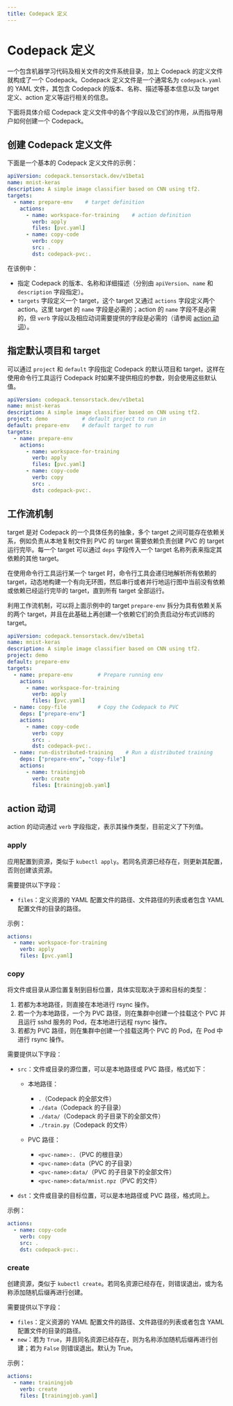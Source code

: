 ```yaml
---
title: Codepack 定义
---
```


# Codepack 定义

一个包含机器学习代码及相关文件的文件系统目录，加上 Codepack 的定义文件就构成了一个 Codepack。Codepack 定义文件是一个通常名为 `codepack.yaml` 的 YAML 文件，其包含 Codepack 的版本、名称、描述等基本信息以及 target 定义、action 定义等运行相关的信息。

下面将具体介绍 Codepack 定义文件中的各个字段以及它们的作用，从而指导用户如何创建一个 Codepack。

## 创建 Codepack 定义文件

下面是一个基本的 Codepack 定义文件的示例：

```yaml
apiVersion: codepack.tensorstack.dev/v1beta1
name: mnist-keras
description: A simple image classifier based on CNN using tf2.
targets:
  - name: prepare-env    # target definition
    actions:
      - name: workspace-for-training    # action definition
        verb: apply
        files: [pvc.yaml]
      - name: copy-code
        verb: copy
        src: .
        dst: codepack-pvc:.
```

在该例中：

* 指定 Codepack 的版本、名称和详细描述（分别由 `apiVersion`、`name` 和 `description` 字段指定）。
* `targets` 字段定义一个 target，这个 target 又通过 `actions` 字段定义两个 action。这里 target 的 `name` 字段是必需的；action 的 `name` 字段不是必需的，但 `verb` 字段以及相应动词需要提供的字段是必需的（请参阅 [action 动词](#action-动词)）。

## 指定默认项目和 target

可以通过 `project` 和 `default` 字段指定 Codepack 的默认项目和 target，这样在使用命令行工具运行 Codepack 时如果不提供相应的参数，则会使用这些默认值。

```yaml
apiVersion: codepack.tensorstack.dev/v1beta1
name: mnist-keras
description: A simple image classifier based on CNN using tf2.
project: demo           # default project to run in
default: prepare-env    # default target to run
targets:
  - name: prepare-env
    actions:
      - name: workspace-for-training
        verb: apply
        files: [pvc.yaml]
      - name: copy-code
        verb: copy
        src: .
        dst: codepack-pvc:.
```

## 工作流机制

target 是对 Codepack 的一个具体任务的抽象，多个 target 之间可能存在依赖关系，例如负责从本地复制文件到 PVC 的 target 需要依赖负责创建 PVC 的 target 运行完毕。每一个 target 可以通过 `deps` 字段传入一个 target 名称列表来指定其依赖的其他 target。

在使用命令行工具运行某一个 target 时，命令行工具会递归地解析所有依赖的 target，动态地构建一个有向无环图，然后串行或者并行地运行图中当前没有依赖或依赖已经运行完毕的 target，直到所有 target 全部运行。

利用工作流机制，可以将上面示例中的 target `prepare-env` 拆分为具有依赖关系的两个 target，并且在此基础上再创建一个依赖它们的负责启动分布式训练的 target。

```yaml
apiVersion: codepack.tensorstack.dev/v1beta1
name: mnist-keras
description: A simple image classifier based on CNN using tf2.
project: demo
default: prepare-env
targets:
  - name: prepare-env        # Prepare running env
    actions:
      - name: workspace-for-training
        verb: apply
        files: [pvc.yaml]
  - name: copy-file          # Copy the Codepack to PVC
    deps: ["prepare-env"]
    actions:
      - name: copy-code
        verb: copy
        src: .
        dst: codepack-pvc:.
  - name: run-distributed-training    # Run a distributed training
    deps: ["prepare-env", "copy-file"]
    actions:
      - name: trainingjob
        verb: create
        files: [trainingjob.yaml]
```

<!-- TODO: Implement control logics
## 控制逻辑
 -->

## action 动词

action 的动词通过 `verb` 字段指定，表示其操作类型，目前定义了下列值。

### apply

应用配置到资源，类似于 `kubectl apply`。若同名资源已经存在，则更新其配置，否则创建该资源。

需要提供以下字段：

* `files`：定义资源的 YAML 配置文件的路径、文件路径的列表或者包含 YAML 配置文件的目录的路径。

示例：

```yaml
actions:
  - name: workspace-for-training
    verb: apply
    files: [pvc.yaml]
```

### copy

将文件或目录从源位置复制到目标位置，具体实现取决于源和目标的类型：

1. 若都为本地路径，则直接在本地进行 rsync 操作。
1. 若一个为本地路径，一个为 PVC 路径，则在集群中创建一个挂载这个 PVC 并且运行 sshd 服务的 Pod，在本地进行远程 rsync 操作。
1. 若都为 PVC 路径，则在集群中创建一个挂载这两个 PVC 的 Pod，在 Pod 中进行 rsync 操作。

需要提供以下字段：

* `src`：文件或目录的源位置，可以是本地路径或 PVC 路径，格式如下：

    * 本地路径：
        * `.`（Codepack 的全部文件）
        * `./data`（Codepack 的子目录）
        * `./data/`（Codepack 的子目录下的全部文件）
        * `./train.py`（Codepack 的文件） 

    * PVC 路径：
        * `<pvc-name>:.`（PVC 的根目录）
        * `<pvc-name>:data`（PVC 的子目录）
        * `<pvc-name>:data/`（PVC 的子目录下的全部文件）
        * `<pvc-name>:data/mnist.npz`（PVC 的文件）

* `dst`：文件或目录的目标位置，可以是本地路径或 PVC 路径，格式同上。

示例：

```yaml
actions:
  - name: copy-code
    verb: copy
    src: .
    dst: codepack-pvc:.
```

### create

创建资源，类似于 `kubectl create`。若同名资源已经存在，则错误退出，或为名称添加随机后缀再进行创建。

需要提供以下字段：

* `files`：定义资源的 YAML 配置文件的路径、文件路径的列表或者包含 YAML 配置文件的目录的路径。
* `new`：若为 `True`，并且同名资源已经存在，则为名称添加随机后缀再进行创建；若为 `False` 则错误退出。默认为 True。

示例：

```yaml
actions:
  - name: trainingjob
    verb: create
    files: [trainingjob.yaml]
```
